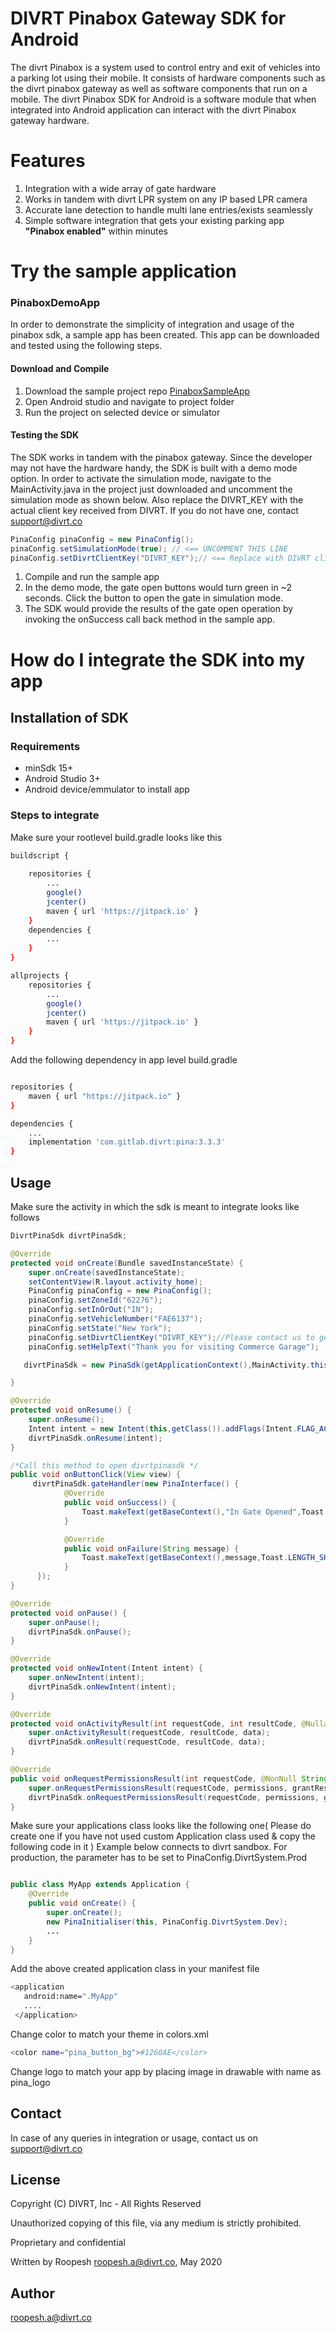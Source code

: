 # DIVRT Pinabox Gateway SDK for Android

The divrt Pinabox is a system used to control entry and exit of vehicles into a parking lot using their mobile. It consists of hardware components such as the divrt pinabox gateway as well as software components that run on a mobile. The divrt Pinabox SDK for Android is a software module that when integrated into Android application can interact with the divrt Pinabox gateway hardware.

# Features

1. Integration with a wide array of gate hardware
1. Works in tandem with divrt LPR system on any IP based LPR camera
1. Accurate lane detection to handle multi lane entries/exists seamlessly  
1. Simple software integration that gets your existing parking app **"Pinabox enabled"** within minutes

# Try the sample application
### PinaboxDemoApp 
In order to demonstrate the simplicity of integration and usage of the pinabox sdk, a sample app has been created. This app can be downloaded and tested using the following steps.
#### Download and Compile


1. Download the sample project repo [PinaboxSampleApp](https://github.com/divrt/pinabox_android_sdk_sample)
1. Open Android studio and navigate to project folder
1. Run the project on selected device or simulator

#### Testing the SDK 
The SDK works in tandem with the pinabox gateway. Since the developer may not have the hardware handy, the SDK is built with a demo mode option. In order to activate the simulation mode, navigate to the MainActivity.java in the project just downloaded and uncomment the simulation mode as shown below. Also replace the DIVRT_KEY with the actual client key received from DIVRT. If you do not have one, contact support@divrt.co

```java
PinaConfig pinaConfig = new PinaConfig();
pinaConfig.setSimulationMode(true); // <== UNCOMMENT THIS LINE
pinaConfig.setDivrtClientKey("DIVRT_KEY");// <== Replace with DIVRT client key.
```

1. Compile and run the sample app
2. In the demo mode, the gate open buttons would turn green in ~2 seconds. Click the button to open the gate in simulation mode.
3. The SDK would provide the results of the gate open operation by invoking the onSuccess call back method in the sample app.

# How do I integrate the SDK into my app 

## Installation of SDK

### Requirements
- minSdk 15+ 
- Android Studio 3+
- Android device/emmulator to install app


### Steps to integrate

Make sure your rootlevel build.gradle looks like this


```bash
buildscript {
    
    repositories {
        ...
        google()
        jcenter()
        maven { url 'https://jitpack.io' }
    }
    dependencies {
        ...
    }
}

allprojects {
    repositories {
        ...
        google()
        jcenter()
        maven { url 'https://jitpack.io' }
    }
}
```
Add the following dependency in app level build.gradle
```bash

repositories {
    maven { url "https://jitpack.io" }
}

dependencies {
    ...
    implementation 'com.gitlab.divrt:pina:3.3.3'
}
```

## Usage
Make sure the activity in which the sdk is meant to integrate looks like follows

```java
DivrtPinaSdk divrtPinaSdk;

@Override
protected void onCreate(Bundle savedInstanceState) {
    super.onCreate(savedInstanceState);
    setContentView(R.layout.activity_home);
    PinaConfig pinaConfig = new PinaConfig();
    pinaConfig.setZoneId("62276");
    pinaConfig.setInOrOut("IN");
    pinaConfig.setVehicleNumber("FAE6137");
    pinaConfig.setState("New York");
    pinaConfig.setDivrtClientKey("DIVRT_KEY");//Please contact us to get your key
    pinaConfig.setHelpText("Thank you for visiting Commerce Garage");

   divrtPinaSdk = new PinaSdk(getApplicationContext(),MainActivity.this,pinaConfig);

}

@Override
protected void onResume() {
    super.onResume();
    Intent intent = new Intent(this,getClass()).addFlags(Intent.FLAG_ACTIVITY_SINGLE_TOP);
    divrtPinaSdk.onResume(intent);
}

/*Call this method to open divrtpinasdk */
public void onButtonClick(View view) {
     divrtPinaSdk.gateHandler(new PinaInterface() {
            @Override
            public void onSuccess() {
                Toast.makeText(getBaseContext(),"In Gate Opened",Toast.LENGTH_SHORT).show();
            }

            @Override
            public void onFailure(String message) {
                Toast.makeText(getBaseContext(),message,Toast.LENGTH_SHORT).show();
            }
      });
}

@Override
protected void onPause() {
    super.onPause();
    divrtPinaSdk.onPause();
}

@Override
protected void onNewIntent(Intent intent) {
    super.onNewIntent(intent);
    divrtPinaSdk.onNewIntent(intent);
}

@Override
protected void onActivityResult(int requestCode, int resultCode, @Nullable Intent data) {
    super.onActivityResult(requestCode, resultCode, data);
    divrtPinaSdk.onResult(requestCode, resultCode, data);
}

@Override
public void onRequestPermissionsResult(int requestCode, @NonNull String[] permissions, @NonNull int[] grantResults) {
    super.onRequestPermissionsResult(requestCode, permissions, grantResults);
    divrtPinaSdk.onRequestPermissionsResult(requestCode, permissions, grantResults);
}

```
Make sure your applications class looks like the following one( Please do create one if you have not used custom Application class used & copy the following code in it )
Example below connects to divrt sandbox. For production, the parameter has to be set to PinaConfig.DivrtSystem.Prod
```java

public class MyApp extends Application {
    @Override
    public void onCreate() {
        super.onCreate();
        new PinaInitialiser(this, PinaConfig.DivrtSystem.Dev);
        ...
    }
}
```

Add the above created application class in your manifest file
```bash
<application
   android:name=".MyApp"
   ....
 </application>
```

Change color to match your theme in colors.xml
```bash
<color name="pina_button_bg">#1260AE</color>
```

Change logo to match your app by placing image in drawable with name as pina_logo

## Contact
In case of any queries in integration or usage, contact us on support@divrt.co

## License
Copyright (C) DIVRT, Inc - All Rights Reserved

Unauthorized copying of this file, via any medium is strictly prohibited.

Proprietary and confidential

Written by Roopesh <roopesh.a@divrt.co>, May 2020

## Author
roopesh.a@divrt.co
